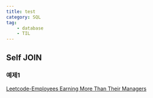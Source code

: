```yaml
---
title: test
category: SQL
tag:
	- database
	- TIL
---
```


## Self JOIN

### 예제1

[Leetcode-Employees Earning More Than Their Managers](https://leetcode.com/problems/employees-earning-more-than-their-managers/)